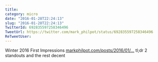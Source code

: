 ```yaml
---
title: 
category: micro
date: "2016-01-28T22:24:13"
slug: "2016-01-28T22:24:13"
TwitterId: 692835597258346496
TweetUrl: https://twitter.com/mark_philpot/status/692835597258346496
ReTweetUser: 
---
```


Winter 2016 First Impressions [markphilpot.com/posts/2016/01/…](http://markphilpot.com/posts/2016/01/20/anime_2016_winter_first/) tl;dr 2 standouts and the rest decent